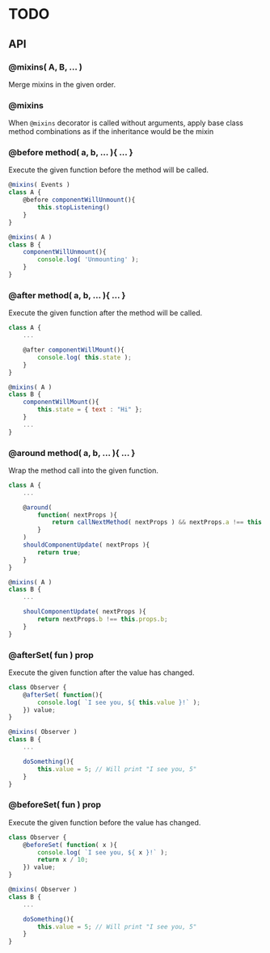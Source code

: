 # TODO

## API

### @mixins( A, B, ... )

Merge mixins in the given order.

### @mixins

When `@mixins` decorator is called without arguments, apply base class method combinations as if the inheritance would be the mixin

### @before method( a, b, ... ){ ... }

Execute the given function before the method will be called.

```javascript
@mixins( Events )
class A {
    @before componentWillUnmount(){
        this.stopListening()
    }
}

@mixins( A )
class B {
    componentWillUnmount(){
        console.log( 'Unmounting' );
    }
}
```

### @after method( a, b, ... ){ ... }

Execute the given function after the method will be called.

```javascript
class A {
    ...

    @after componentWillMount(){
        console.log( this.state );
    }
}

@mixins( A )
class B {
    componentWillMount(){
        this.state = { text : "Hi" };
    }
    ...
}
```

### @around method( a, b, ... ){ ... }

Wrap the method call into the given function.

```javascript
class A {
    ...

    @around(
        function( nextProps ){
            return callNextMethod( nextProps ) && nextProps.a !== this.props.a;
        }
    )
    shouldComponentUpdate( nextProps ){
        return true;
    }
}

@mixins( A )
class B {
    ...

    shoulComponentUpdate( nextProps ){
        return nextProps.b !== this.props.b;
    }
}
```

### @afterSet( fun ) prop

Execute the given function after the value has changed.

```javascript
class Observer {
    @afterSet( function(){
        console.log( `I see you, ${ this.value }!` );
    }) value;
}

@mixins( Observer )
class B {
    ...

    doSomething(){
        this.value = 5; // Will print "I see you, 5"
    }
}
```

### @beforeSet( fun ) prop

Execute the given function before the value has changed.

```javascript
class Observer {
    @beforeSet( function( x ){
        console.log( `I see you, ${ x }!` );
        return x / 10;
    }) value;
}

@mixins( Observer )
class B {
    ...

    doSomething(){
        this.value = 5; // Will print "I see you, 5"
    }
}
```
